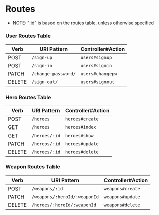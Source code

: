 # Routes

- NOTE: ":id" is based on the routes table, unless otherwise specified

### User Routes Table

| Verb   | URI Pattern            | Controller#Action |
|--------|------------------------|-------------------|
| POST   | `/sign-up`             | `users#signup`    |
| POST   | `/sign-in`             | `users#signin`    |
| PATCH  | `/change-password/`    | `users#changepw`  |
| DELETE | `/sign-out/`           | `users#signout`   |

### Hero Routes Table

| Verb   | URI Pattern            | Controller#Action |
|--------|------------------------|-------------------|
| POST   | `/heroes`              | `heroes#create`   |
| GET    | `/heroes`              | `heroes#index`    |
| GET    | `/heroes/:id`          | `heroes#show`     |
| PATCH  | `/hereos/:id`          | `heroes#update`   |
| DELETE | `/heroes/:id`          | `heroes#delete`   |

### Weapon Routes Table

| Verb   | URI Pattern            | Controller#Action |
|--------|------------------------|-------------------|
| POST   | `/weapons/:id`             | `weapons#create`  |
| PATCH  | `/weapons/:heroId/:weaponId`         | `weapons#update`  |
| DELETE | `/heroes/:heroId/:weaponId`          | `weapons#delete`  |